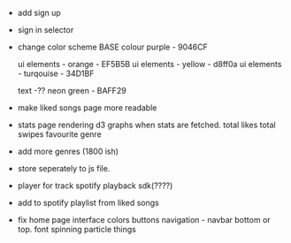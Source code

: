 - add sign up 
- sign in selector
- change color scheme
    BASE colour purple - 9046CF

    ui elements - orange - EF5B5B
    ui elements - yellow - d8ff0a
    ui elements - turqouise - 34D1BF

    text -?? neon green - BAFF29

- make liked songs page more readable
- stats page
    rendering d3 graphs when stats are fetched.
    total likes
    total swipes
    favourite genre

- add more genres (1800 ish)
- store seperately to js file.
- player for track
    spotify playback sdk(????)

- add to spotify playlist from liked songs
- fix home page interface
    colors
    buttons
    navigation - navbar bottom or top.
    font
    spinning particle things

